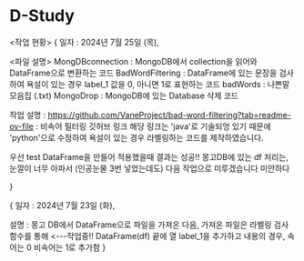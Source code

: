 # D-Study
<작업 현황>
{ 일자 : 2024년 7월 25일 (목),

<파일 설명>
MongDBconnection : MongoDB에서 collection을 읽어와 DataFrame으로 변환하는 코드
BadWordFiltering : DataFrame에 있는 문장을 검사하여 욕설이 있는 경우 label_1 값을 0, 아니면 1로 표현하는 코드
badWords : 나쁜말 모음집 (.txt)
MongoDrop :  MongoDB에 있는 Database 삭제 코드

작업 설명 : 
https://github.com/VaneProject/bad-word-filtering?tab=readme-ov-file : 비속어 필터링 깃허브 링크
해당 링크는 'java'로 기술되엉 있기 때문에 'python'으로 수정하여 욕설이 있는 경우 라벨링하는 코드를 제작하였습니다.

우선 test DataFrame을 만들어 적용했을때 결과는 성공!!
몽고DB에 있는 df 처리는, 눈깔이 너무 아파서 (인공눈물 3번 넣었는데도) 다음 작업으로 미루겠습니다 미안하다

}

{ 일자 : 2024년 7월 23일 (화),

설명 : 
몽고 DB에서 DataFrame으로 파일을 가져온 다음,
가져온 파일은 라벨링 검사 함수를 통해 <---작업중!!
DataFrame(df) 끝에 열 label_1을 추가하고 내용의 경우, 속어는 0 비속어는 1로 추가함
}